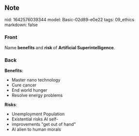 ## Note
nid: 1642576039344
model: Basic-02d89-e0e22
tags: 09_ethics
markdown: false

### Front
Name <b>benefits </b>and <b>risk </b>of <b>Artificial Superintelligence</b>.

### Back
<b>Benefits</b>:
<ul><li>Master nano technology</li><li>Cure cancer</li><li>End world hunger</li><li>Resolve energy problems</li></ul><b>Risks</b>:
<ul><li>Unemployment Population</li><li>Existential risks Al self-</li><li>improvements "get out of hand"</li><li>Al alien to human morals</li></ul>
